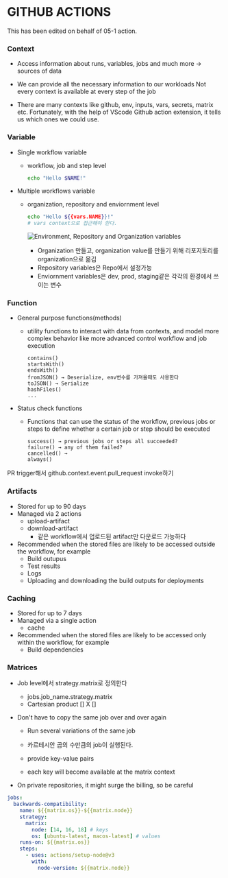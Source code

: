 # GITHUB ACTIONS

This has been edited on behalf of 05-1 action.

### Context

- Access information about runs, variables, jobs and much more → sources of data

- We can provide all the necessary information to our workloads
  Not every context is available at every step of the job

- There are many contexts like github, env, inputs, vars, secrets, matrix etc. Fortunately, with the help of VScode Github action extension, it tells us which ones we could use.

### Variable

- Single workflow variable

  - workflow, job and step level

    ```bash
    echo "Hello $NAME!"
    ```

- Multiple workflows variable

  - organization, repository and enviornment level

    ```bash
    echo "Hello ${{vars.NAME}}!"
    # vars context으로 접근해야 한다.
    ```

    ![Environment, Repository and Organization variables](https://github.com/user-attachments/assets/22633e94-5416-4ff5-8693-d07827885df5)

    - Organization 만들고, organization value를 만들기 위해 리포지토리를 organization으로 옮김
    - Repository variables은 Repo에서 설정가능
    - Enviornment variables은 dev, prod, staging같은 각각의 환경에서 쓰이는 변수

### Function

- General purpose functions(methods)

  - utility functions to interact with data from contexts, and model more complex behavior like more advanced control workflow and job execution
    ```
    contains()
    startsWith()
    endsWith()
    fromJSON() → Deserialize, env변수를 가져올때도 사용한다
    toJSON() → Serialize
    hashFiles()
    ...
    ```

- Status check functions
  - Functions that can use the status of the workflow, previous jobs or steps to define whether a certain job or step should be executed
    ```
    success() → previous jobs or steps all succeeded?
    failure() → any of them failed?
    cancelled() →
    always()
    ```

PR trigger해서 github.context.event.pull_request invoke하기

### Artifacts

- Stored for up to 90 days
- Managed via 2 actions
  - upload-artifact
  - download-artifact
    - 같은 workflow에서 업로드된 artifact만 다운로드 가능하다
- Recommended when the stored files are likely to be accessed outside the workflow, for example
  - Build outupus
  - Test results
  - Logs
  - Uploading and downloading the build outputs for deployments

### Caching

- Stored for up to 7 days
- Managed via a single action
  - cache
- Recommended when the stored files are likely to be accessed only within the workflow, for example
  - Build dependencies

### Matrices

- Job level에서 strategy.matrix로 정의한다
  - jobs.job_name.strategy.matrix
  - Cartesian product [] X []
- Don't have to copy the same job over and over again

  - Run several variations of the same job
  - 카르테시안 곱의 수만큼의 job이 실행된다.

  - provide key-value pairs
  - each key will become available at the matrix context

- On private repositories, it might surge the billing, so be careful

```yml
jobs:
  backwards-compatibility:
    name: ${{matrix.os}}-${{matrix.node}}
    strategy:
      matrix:
        node: [14, 16, 18] # keys
        os: [ubuntu-latest, macos-latest] # values
    runs-on: ${{matrix.os}}
    steps:
      - uses: actions/setup-node@v3
        with:
          node-version: ${{matrix.node}}
```
